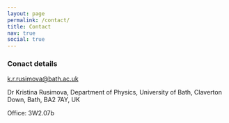 ```yaml
---
layout: page
permalink: /contact/
title: Contact
nav: true
social: true
---
```


### Conact details

<k.r.rusimova@bath.ac.uk>

Dr Kristina Rusimova,
Department of Physics,
University of Bath,
Claverton Down, Bath,
BA2 7AY, UK

Office: 3W2.07b
